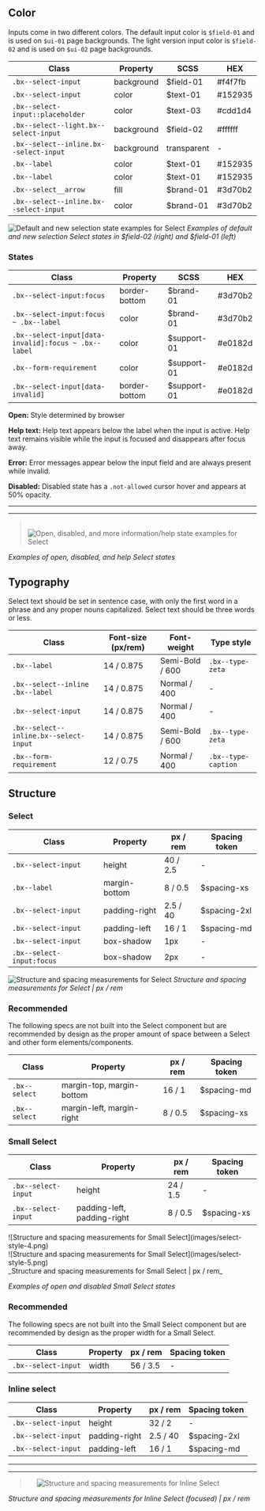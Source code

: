 ## Color

Inputs come in two different colors. The default input color is `$field-01` and is used on `$ui-01` page backgrounds. The light version input color is `$field-02` and is used on `$ui-02` page backgrounds.

| Class                                 | Property     | SCSS          | HEX     |
|---------------------------------------|--------------|---------------|---------|
|`.bx--select-input`                    | background   | $field-01     | #f4f7fb |
|`.bx--select-input`                    | color        | $text-01      | #152935 |
|`.bx--select-input::placeholder`       | color        | $text-03      | #cdd1d4 |
|`.bx--select--light.bx--select-input`  | background   | $field-02     | #ffffff |
|`.bx--select--inline.bx--select-input` | background   | transparent   | -       |
|`.bx--label`                           | color        | $text-01      | #152935 |
|`.bx--label`                           | color        | $text-01      | #152935 |
|`.bx--select__arrow`                   | fill         | $brand-01     | #3d70b2 |
|`.bx--select--inline.bx--select-input` | color        | $brand-01     | #3d70b2 |



![Default and new selection state examples for Select](images/select-style-1.png)
_Examples of default and new selection Select states in $field-02 (right) and $field-01 (left)_

### States

| Class                                              | Property      | SCSS          | HEX       |
|----------------------------------------------------|---------------|---------------|-----------|
|`.bx--select-input:focus`                           | border-bottom | $brand-01     | #3d70b2   |
|`.bx--select-input:focus ~ .bx--label`              | color         | $brand-01     | #3d70b2   |
|`.bx--select-input[data-invalid]:focus ~ .bx--label`| color         | $support-01   | #e0182d   |
|`.bx--form-requirement`                             | color         | $support-01   | #e0182d   |
|`.bx--select-input[data-invalid]`                   | border-bottom | $support-01   | #e0182d   |

**Open:** Style determined by browser

**Help text:** Help text appears below the label when the input is active. Help text remains visible while the input is focused and disappears after focus away.

**Error:** Error messages appear below the input field and are always present while invalid.

**Disabled:** Disabled state has a `.not-allowed` cursor hover and appears at 50% opacity.

---
***
> 
![Open, disabled, and more information/help state examples for Select](images/select-style-3.png)

_Examples of open, disabled, and help Select states_





## Typography

Select text should be set in sentence case, with only the first word in a phrase and any proper nouns capitalized. Select text should be three words or less.

| Class                                | Font-size (px/rem) | Font-weight     | Type style         |
|--------------------------------------|--------------------|-----------------|--------------------|
|`.bx--label`                          | 14 / 0.875         | Semi-Bold / 600 | `.bx--type-zeta`   |
|`.bx--select--inline .bx--label`      | 14 / 0.875         | Normal / 400    | -                  |
|`.bx--select-input`                   | 14 / 0.875         | Normal / 400    | -                  |
|`.bx--select--inline.bx--select-input`| 14 / 0.875         | Semi-Bold / 600 | `.bx--type-zeta`   |
|`.bx--form-requirement`               | 12 / 0.75          | Normal / 400    | `.bx--type-caption`|

## Structure

### Select

| Class                   | Property      | px / rem  | Spacing token |
|-------------------------|---------------|-----------|---------------|
|`.bx--select-input`      | height        | 40 / 2.5  | - |
|`.bx--label`             | margin-bottom | 8 / 0.5   | $spacing-xs   |
|`.bx--select-input`      | padding-right | 2.5 / 40  | $spacing-2xl  |
|`.bx--select-input`      | padding-left  | 16 / 1    | $spacing-md   |
|`.bx--select-input`      | box-shadow    | 1px       | - |
|`.bx--select-input:focus`| box-shadow    | 2px       | - |

![Structure and spacing measurements for Select](images/select-style-2.png)
_Structure and spacing measurements for Select | px / rem_

### Recommended

The following specs are not built into the Select component but are recommended by design as the proper amount of space between a Select and other form elements/components.

| Class       | Property                   | px / rem  | Spacing token |
|-------------|----------------------------|-----------|---------------|
|`.bx--select`| margin-top, margin-bottom  | 16 / 1    | $spacing-md   |
|`.bx--select`| margin-left, margin-right  | 8 / 0.5   | $spacing-xs   |





### Small Select

| Class             | Property                    | px / rem   | Spacing token |
|-------------------|-----------------------------|------------|---------------|
|`.bx--select-input`| height                      | 24 / 1.5   | - |
|`.bx--select-input`| padding-left, padding-right | 8 / 0.5    | $spacing-xs   |

<div data-insert-component="ImageGrid">
  <div>
    ![Structure and spacing measurements for Small Select](images/select-style-4.png)
  </div>
  <div>
    ![Structure and spacing measurements for Small Select](images/select-style-5.png)
  </div>
</div>
_Structure and spacing measurements for Small Select | px / rem_

_Examples of open and disabled Small Select states_

### Recommended

The following specs are not built into the Small Select component but are recommended by design as the proper width for a Small Select.

| Class             | Property                   | px / rem  | Spacing token |
|-------------------|----------------------------|-----------|---------------|
|`.bx--select-input`| width                      | 56 / 3.5  | - |


### Inline select

| Class               | Property      | px / rem   | Spacing token |
|---------------------|---------------|------------|---------------|
|`.bx--select-input`  | height        | 32 / 2     | - |
|`.bx--select-input`  | padding-right | 2.5 / 40   | $spacing-2xl  |
|`.bx--select-input`  | padding-left  | 16 / 1     | $spacing-md   |


---
***
> 
![Structure and spacing measurements for Inline Select](images/select-style-6.png)

_Structure and spacing measurements for Inline Select (focused) | px / rem_
